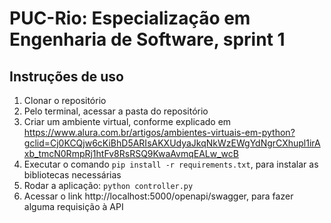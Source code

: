 # PUC-Rio: Especialização em Engenharia de Software, sprint 1

## Instruções de uso

1. Clonar o repositório
2. Pelo terminal, acessar a pasta do repositório
3. Criar um ambiente virtual, conforme explicado em https://www.alura.com.br/artigos/ambientes-virtuais-em-python?gclid=Cj0KCQjw6cKiBhD5ARIsAKXUdyaJkqNkWzEWgYdNgrCXhupl1irAxb_tmcN0RmpRj1htFv8RsRSQ9KwaAvmqEALw_wcB
4. Executar o comando `pip install -r requirements.txt`, para instalar as bibliotecas necessárias
5. Rodar a aplicação: `python controller.py`
6. Acessar o link http://localhost:5000/openapi/swagger, para fazer alguma requisição à API